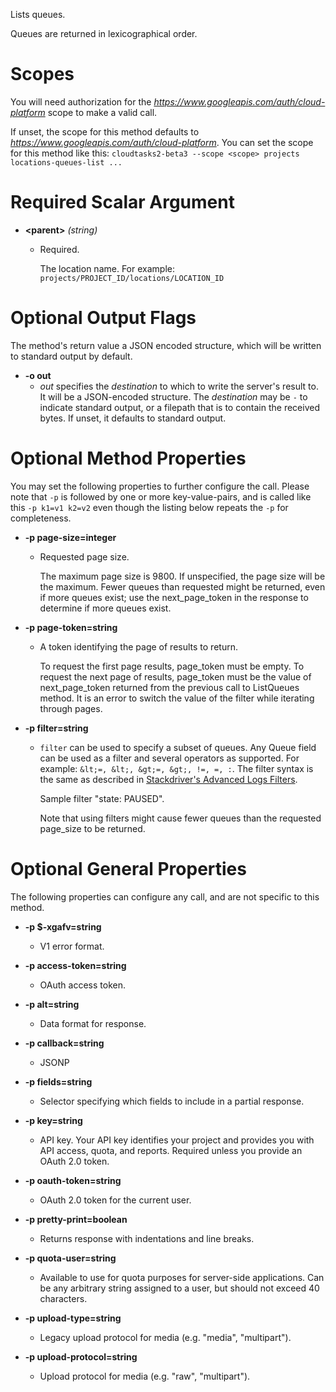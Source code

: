 Lists queues.

Queues are returned in lexicographical order.
# Scopes

You will need authorization for the *https://www.googleapis.com/auth/cloud-platform* scope to make a valid call.

If unset, the scope for this method defaults to *https://www.googleapis.com/auth/cloud-platform*.
You can set the scope for this method like this: `cloudtasks2-beta3 --scope <scope> projects locations-queues-list ...`
# Required Scalar Argument
* **&lt;parent&gt;** *(string)*
    - Required.
        
        The location name.
        For example: `projects/PROJECT_ID/locations/LOCATION_ID`

# Optional Output Flags

The method's return value a JSON encoded structure, which will be written to standard output by default.

* **-o out**
    - *out* specifies the *destination* to which to write the server's result to.
      It will be a JSON-encoded structure.
      The *destination* may be `-` to indicate standard output, or a filepath that is to contain the received bytes.
      If unset, it defaults to standard output.
# Optional Method Properties

You may set the following properties to further configure the call. Please note that `-p` is followed by one 
or more key-value-pairs, and is called like this `-p k1=v1 k2=v2` even though the listing below repeats the
`-p` for completeness.

* **-p page-size=integer**
    - Requested page size.
        
        The maximum page size is 9800. If unspecified, the page size will
        be the maximum. Fewer queues than requested might be returned,
        even if more queues exist; use the
        next_page_token in the
        response to determine if more queues exist.

* **-p page-token=string**
    - A token identifying the page of results to return.
        
        To request the first page results, page_token must be empty. To
        request the next page of results, page_token must be the value of
        next_page_token returned
        from the previous call to ListQueues
        method. It is an error to switch the value of the
        filter while iterating through pages.

* **-p filter=string**
    - `filter` can be used to specify a subset of queues. Any Queue
        field can be used as a filter and several operators as supported.
        For example: `&lt;=, &lt;, &gt;=, &gt;, !=, =, :`. The filter syntax is the same as
        described in
        [Stackdriver&#39;s Advanced Logs Filters](https://cloud.google.com/logging/docs/view/advanced_filters).
        
        Sample filter &#34;state: PAUSED&#34;.
        
        Note that using filters might cause fewer queues than the
        requested page_size to be returned.

# Optional General Properties

The following properties can configure any call, and are not specific to this method.

* **-p $-xgafv=string**
    - V1 error format.

* **-p access-token=string**
    - OAuth access token.

* **-p alt=string**
    - Data format for response.

* **-p callback=string**
    - JSONP

* **-p fields=string**
    - Selector specifying which fields to include in a partial response.

* **-p key=string**
    - API key. Your API key identifies your project and provides you with API access, quota, and reports. Required unless you provide an OAuth 2.0 token.

* **-p oauth-token=string**
    - OAuth 2.0 token for the current user.

* **-p pretty-print=boolean**
    - Returns response with indentations and line breaks.

* **-p quota-user=string**
    - Available to use for quota purposes for server-side applications. Can be any arbitrary string assigned to a user, but should not exceed 40 characters.

* **-p upload-type=string**
    - Legacy upload protocol for media (e.g. &#34;media&#34;, &#34;multipart&#34;).

* **-p upload-protocol=string**
    - Upload protocol for media (e.g. &#34;raw&#34;, &#34;multipart&#34;).
